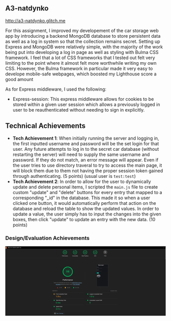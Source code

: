 ## A3-natdynko

http://a3-natdynko.glitch.me

For this assignment, I improved my developement of the car storage web app by introducing a backend MongoDB database to store persistent data as well as a log in system so that the collection remains secret. Setting up Express and MongoDB were relatively simple, with the majority of the work being put into developing a log in page as well as styling with Bulma CSS framework. I feel that a lot of CSS frameworks that I tested out felt very limiting to the point where it almost felt more worthwhile writing my own CSS. However, the Bulma framework in particular made it very easy to develope mobile-safe webpages, which boosted my Lighthouse score a good amount

As for Express middleware, I used the following:

- Express-session: This express middleware allows for cookies to be stored within a given user session which allows a previously logged in user to be reauthenticated without needing to sign in explicitly. 


## Technical Achievements
- **Tech Achievement 1**: When initially running the server and logging in, the first inputted username and password will be the set login for that user. Any future attempts to log in to the secret car database (without restarting the server) will need to supply the same username and password. If they do not match, an error message will appear. Even if the user tries to use directory traveral to try to access the main page, it will block them due to them not having the proper session token gained through authenticating. (5 points) (usual user is `test:test`)
- **Tech Achievement 2**: In order to allow for the user to dynamically update and delete personal items, I scripted the `main.js` file to create custom "update" and "delete" buttons for every entry that mapped to a corresponding "_id" in the database. This made it so when a user clicked one button, it would automatically perform that action on the database and reload the table to show the updated values. In order to update a value, the user simply has to input the changes into the given boxes, then click "update" to update an entry with the new data. (10 points)

### Design/Evaluation Achievements

![Score](lighthouse.png)
